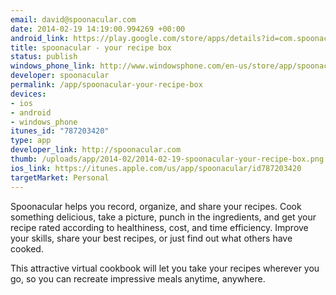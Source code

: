 ```yaml
--- 
email: david@spoonacular.com
date: 2014-02-19 14:19:00.994269 +00:00
android_link: https://play.google.com/store/apps/details?id=com.spoonacular.app
title: spoonacular - your recipe box
status: publish
windows_phone_link: http://www.windowsphone.com/en-us/store/app/spoonacular/9ea20aca-d370-41e3-bd39-7da0b421e48b
developer: spoonacular
permalink: /app/spoonacular-your-recipe-box
devices: 
- ios
- android
- windows_phone
itunes_id: "787203420"
type: app
developer_link: http://spoonacular.com
thumb: /uploads/app/2014-02/2014-02-19-spoonacular-your-recipe-box.png
ios_link: https://itunes.apple.com/us/app/spoonacular/id787203420
targetMarket: Personal
---
```


Spoonacular helps you record, organize, and share your recipes. Cook something delicious, take a picture, punch in the ingredients, and get your recipe rated according to healthiness, cost, and time efficiency. Improve your skills, share your best recipes, or just find out what others have cooked.

This attractive virtual cookbook will let you take your recipes wherever you go, so you can recreate impressive meals anytime, anywhere.
